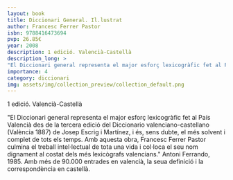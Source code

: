 ```yaml
---
layout: book
title: Diccionari General. Il.lustrat
author: Francesc Ferrer Pastor
isbn: 9788416473694
pvp: 26.85€
year: 2008
description: 1 edició. Valencià-Castellà
description_long: >
"El Diccionari general representa el major esforç lexicogràfic fet al País Valencià des de la tercera edició del Diccionario valenciano-castellano (València 1887) de Josep Escrig i Martínez, i és, sens dubte, el més solvent i complet de tots els temps. Amb aquesta obra, Francesc Ferrer Pastor culmina el treball intel·lectual de tota una vida i col·loca el seu nom dignament al costat dels més lexicògrafs valencians." Antoni Ferrando, 1985. Amb més de 90.000 entrades en valencià, la seua definició i la correspondència en castellà.
importance: 4
category: diccionari
img: assets/img/collection_preview/collection_default.png
---
```


1 edició. Valencià-Castellà

>
"El Diccionari general representa el major esforç lexicogràfic fet al País Valencià des de la tercera edició del Diccionario valenciano-castellano (València 1887) de Josep Escrig i Martínez, i és, sens dubte, el més solvent i complet de tots els temps. Amb aquesta obra, Francesc Ferrer Pastor culmina el treball intel·lectual de tota una vida i col·loca el seu nom dignament al costat dels més lexicògrafs valencians." Antoni Ferrando, 1985. Amb més de 90.000 entrades en valencià, la seua definició i la correspondència en castellà.
